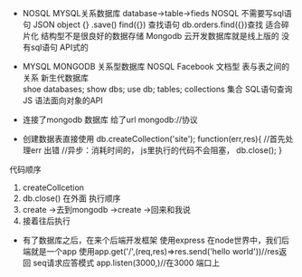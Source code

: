 - NOSQL
MYSQL关系数据库
database->table->fieds
NOSQL 不需要写sql语句
JSON object {} .save()
find({}) 查找语句 db.orders.find({})查找
适合碎片化 结构型不是很良好的数据存储
Mongodb 云开发数据库就是线上版的 没有sql语句 API式的


- MYSQL            MONGODB
关系型数据库       NOSQL        Facebook 文档型
表与表之间的关系   新生代数据库  
shoe databases;    show dbs;
            use db;
tables;             collections 集合
SQL语句查询           JS  语法面向对象的API

- 连接了mongodb 数据库
 给了url mongodb://协议 
 - 创建数据表直接使用 db.createCollection('site');
 function(err,res){
     //首先处理err 出错
     //异步：消耗时间的，
     js里执行的代码不会阻塞，
     db.close();
 }


 代码顺序 
 1. createCollcetion
 2. db.close() 在外面
 执行顺序
 1. create ->去到mongodb ->create ->回来和我说
 2. 接着往后执行 
 
 - 有了数据库之后，在来个后端开发框架
  使用express 
  在node世界中，我们后端就是一个app
   使用app.get('/',(req,res)=>res.send('hello world'))//res返回 seq请求应答模式 
   app.listen(3000,)//在3000 端口上